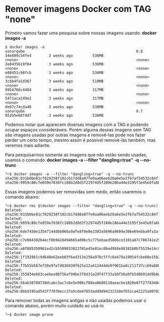 # Remover imagens Docker com TAG "none"


Primeiro vamos fazer uma pesquisa sobre nossas imagens usando: **docker images -a**

```shell
$ docker images -a
sonarqube                                                   0.8                 34e889c54fe4        3 weeks ago         536MB
<none>                                                      <none>               2e0435619f04        3 weeks ago         536MB
<none>                                                      <none>               e08451c98fcb        3 weeks ago         536MB
<none>                                                      <none>               3cbb4fa1d367        3 weeks ago         510MB
<none>                                                      <none>               9954766c4404        3 weeks ago         317MB
<none>                                                      <none>               5471aca149e2        3 weeks ago         317MB
<none>                                                      <none>               de67c74cda48        3 weeks ago         536MB
sonarqube                                                   0.7                 952b5e68f4df        3 weeks ago         536MB
```

Podemos notar que aparecem diversas imagens com a TAG <none> e podendo ocupar espaços consideráveis. Porém alguma dessas imagens sem TAG são imagens usadas por outras imagens e removê-las pode nos fazer perder um certo tempo, mesmo assim é possível removê-las também, mas veremos mais adiante.

Para pesquisarmos somente as imagens que não estão sendo usadas, usamos o comando:<strong> docker images -a --filter "dangling=true" -q --no-trunc</strong>


```shell
╰─$ docker images -a --filter "dangling=true" -q --no-trunc
sha256:031b0be81cf829258f102cb17dd8a07fe9aa06eeb20a6e5e2f67af54532c84f1
sha256:9959c80cfe039e7038fc188b2d0d3f22974d5f280e286a44e3195f3e45e0fa68</pre>
```
Essas imagens podemos ser removidas sem medo, então usaremos o comando abaixo:


```shell
╰─$ docker rmi $(docker images --filter "dangling=true" -q --no-trunc)                                               
Deleted: sha256:031b0be81cf829258f102cb17dd8a07fe9aa06eeb20a6e5e2f67af54532c84f1
Deleted: sha256:9959c80cfe039e7038fc188b2d0d3f22974d5f280e286a44e3195f3e45e0fa68
Deleted: sha256:6de7450e13547144dbb066a9afe8f0e0e2383a5696a9604e366e69ebba9fa3af
Deleted: sha256:c7e984302b4ecf0b9428494665a09bc5c775ebaed5866ce3101a87c786741e29
Deleted: sha256:a8f885350961ed2cb5509033822f01e45e81ec0bed958e80381b0bf5529e14c9
Deleted: sha256:1f192881c9d640e62eeb03f6ed313e256a978c5ffc6e479a19954fcbe80e15b2
Deleted: sha256:f7b55b567ef38e97e7d836939f625e22a412444de9f901ba0c211737cc60a888
Deleted: sha256:355034eb63caebea98f56af94be376d31e29f47f33a50f56a9fb5d8691dd9b8e
Deleted: sha256:56ab38708730dcabc3ac7c6e5e980cf88ea8680110aeacbe1820e0ff27f8348c
Deleted: sha256:8bbd195ad543f77076ecc27a5cde47853add9d94232320ef651ca42225a80702
```

Para remover todas as imagens antigas e não usadas podemos usar o comando abaixo, porém muito cuidado ao usá-lo

```shell
╰─$ docker image prune
```


